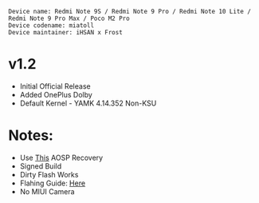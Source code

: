 ```
Device name: Redmi Note 9S / Redmi Note 9 Pro / Redmi Note 10 Lite / Redmi Note 9 Pro Max / Poco M2 Pro
Device codename: miatoll
Device maintainer: iHSAN x Frost
```

# v1.2

- Initial Official Release
- Added OnePlus Dolby
- Default Kernel - YAMK 4.14.352 Non-KSU

# Notes:

- Use [This](https://t.me/FujitoraSakusei/49199) AOSP Recovery
- Signed Build
- Dirty Flash Works
- Flahing Guide: [Here](https://t.me/FujitoraSakusei/49198)
- No MIUI Camera
